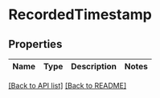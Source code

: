 # RecordedTimestamp

## Properties

Name | Type | Description | Notes
------------ | ------------- | ------------- | -------------

[[Back to API list]](../README.md#documentation-for-api-endpoints) [[Back to README]](../README.md)


